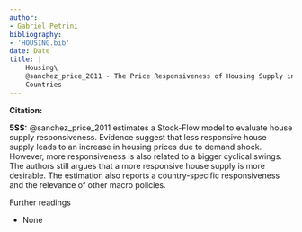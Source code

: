 ```yaml
---
author:
- Gabriel Petrini
bibliography:
- 'HOUSING.bib'
date: Date
title: |
    Housing\
    @sanchez_price_2011 - The Price Responsiveness of Housing Supply in OECD
    Countries
---
```


**Citation:**

**5SS:** @sanchez_price_2011 estimates a Stock-Flow model to evaluate
house supply responsiveness. Evidence suggest that less responsive house
supply leads to an increase in housing prices due to demand shock.
However, more responsiveness is also related to a bigger cyclical
swings. The authors still argues that a more responsive house supply is
more desirable. The estimation also reports a country-specific
responsiveness and the relevance of other macro policies.

Further readings

-   None
